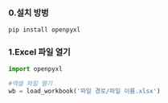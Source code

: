 ### 0.설치 방벙
```python
pip install openpyxl
```

### 1.Excel 파일 열기
```python
import openpyxl

#엑셀 파일 열기
wb = load_workbook('파일 경로/파일 이름.xlsx')
```